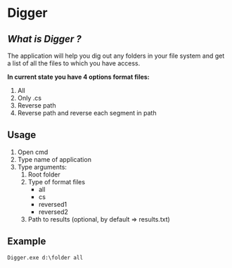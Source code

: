# Digger

*What is Digger ?*
----------------

The application will help you dig out any folders in your file system and get a list of all the files to which you have access.

**In current state you have 4 options format files:**
1. All
2. Only .cs
3. Reverse path
4. Reverse path and reverse each segment in path

**Usage**
----------------
1) Open cmd
2) Type name of application
3) Type arguments: 
   1. Root folder
   2. Type of format files
      - all
      - cs
      - reversed1
      - reversed2
   3. Path to results (optional, by default => results.txt)   
   
   
 **Example**
----------------

```console
Digger.exe d:\folder all
```
